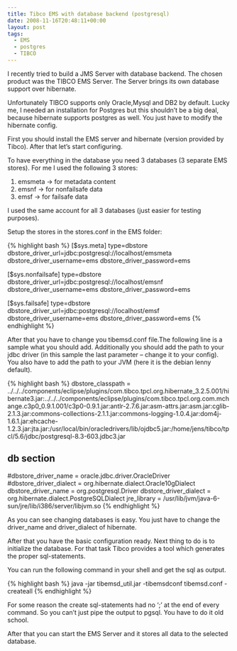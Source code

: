 ```yaml
---
title: Tibco EMS with database backend (postgresql)
date: 2008-11-16T20:48:11+00:00
layout: post
tags:
  - EMS
  - postgres
  - TIBCO
---
```

I recently tried to build a JMS Server with database backend. The chosen product was the TIBCO EMS Server. The Server brings its own database support over hibernate.

Unfortunately TIBCO supports only Oracle,Mysql and DB2 by default. Lucky me, I needed an installation for Postgres but this shouldn’t be a big deal, because hibernate supports postgres as well. You just have to modify the hibernate config.

First you should install the EMS server and hibernate (version provided by Tibco). After that let’s start configuring.

To have everything in the database you need 3 databases (3 separate EMS stores). For me I used the following 3 stores:

  1. emsmeta -> for metadata content
  2. emsnf -> for nonfailsafe data
  3. emsf -> for failsafe data

I used the same account for all 3 databases (just easier for testing purposes).

Setup the stores in the stores.conf in the EMS folder:

{% highlight bash %}
[$sys.meta]
type=dbstore
dbstore_driver_url=jdbc:postgresql://localhost/emsmeta
dbstore_driver_username=ems
dbstore_driver_password=ems

[$sys.nonfailsafe]
type=dbstore
dbstore_driver_url=jdbc:postgresql://localhost/emsnf
dbstore_driver_username=ems
dbstore_driver_password=ems

[$sys.failsafe]
type=dbstore
dbstore_driver_url=jdbc:postgresql://localhost/emsf
dbstore_driver_username=ems
dbstore_driver_password=ems
{% endhighlight %}

After that you have to change you tibemsd.conf file.The following line is a sample what you should add. Additionally you should add the path to your jdbc driver (in this sample the last parameter – change it to your config). You also have to add the path to your JVM (here it is the debian lenny default).

{% highlight bash %}
dbstore_classpath       = ../../../components/eclipse/plugins/com.tibco.tpcl.org.hibernate_3.2.5.001/hibernate3.jar:../../../components/eclipse/plugins/com.tibco.tpcl.org.com.mchange.c3p0_0.9.1.001/c3p0-0.9.1.jar:antlr-2.7.6.jar:asm-attrs.jar:asm.jar:cglib-2.1.3.jar:commons-collections-2.1.1.jar:commons-logging-1.0.4.jar:dom4j-1.6.1.jar:ehcache-1.2.3.jar:jta.jar:/usr/local/bin/oracledrivers/lib/ojdbc5.jar:/home/jens/tibco/tpcl/5.6/jdbc/postgresql-8.3-603.jdbc3.jar

## db section
#dbstore_driver_name     = oracle.jdbc.driver.OracleDriver
#dbstore_driver_dialect  = org.hibernate.dialect.Oracle10gDialect
dbstore_driver_name     = org.postgresql.Driver
dbstore_driver_dialect  = org.hibernate.dialect.PostgreSQLDialect
jre_library             = /usr/lib/jvm/java-6-sun/jre/lib/i386/server/libjvm.so
{% endhighlight %}

As you can see changing databases is easy. You just have to change the driver\_name and driver\_dialect of hibernate.

After that you have the basic configuration ready. Next thing to do is to initialize the database. For that task Tibco provides a tool which generates the proper sql-statements.

You can run the following command in your shell and get the sql as output.

{% highlight bash %}
java -jar tibemsd_util.jar -tibemsdconf tibemsd.conf -createall
{% endhighlight %}

For some reason the create sql-statements had no ‘;’ at the end of every command. So you can’t just pipe the output to pgsql. You have to do it old school.

After that you can start the EMS Server and it stores all data to the selected database.
